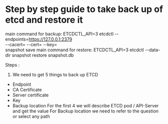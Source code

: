 # Step by step guide to take back up of etcd and restore it 
main command for backup: ETCDCTL_API=3 etcdctl --endpoints=https://127.0.0.1:2379 \
  --cacert=<trusted-ca-file> --cert=<cert-file> --key=<key-file> \
  snapshot save <backup-file-location>
main command for restore: ETCDCTL_API=3 etcdctl --data-dir <data-dir-location> snapshot restore snapshot.db

Steps :
1. We need to get 5 things to back up ETCD 
- Endpoint
- CA Certificate
- Server certificate 
- Key
- Backup location
For the first 4 we will describe ETCD pod / API-Server and get the value
For Backup location we need to refer to the question or select any path